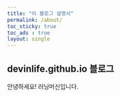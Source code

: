 ```yaml
---
title: "이 블로그 설명서"
permalink: /about/
toc_sticky: true
toc_ads : true
layout: single
---
```


## devinlife.github.io 블로그

안녕하세요! 러닝머신입니다.
